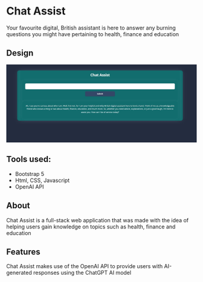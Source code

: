 # Chat Assist
Your favourite digital, British assistant is here to answer any burning questions you might have pertaining to health, finance and education  

## Design
![Screenshot](images/ChatAssist.jpg) 

## Tools used: 
- Bootstrap 5
- Html, CSS, Javascript
- OpenAI API

## About 
Chat Assist is a full-stack web application that was made with the idea of helping users gain knowledge on topics such as health, finance and education  

## Features
Chat Assist makes use of the OpenAI API to provide users with AI-generated responses using the ChatGPT AI model
